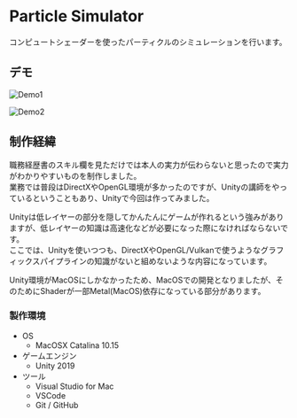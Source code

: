 # Particle Simulator

コンピュートシェーダーを使ったパーティクルのシミュレーションを行います。

## デモ

![Demo1](https://github.com/mnrn/ParticleSimulator/blob/main/Recordings/movie.gif)

![Demo2](https://github.com/mnrn/ParticleSimulator/blob/main/Recordings/movie2.gif)

## 制作経緯

職務経歴書のスキル欄を見ただけでは本人の実力が伝わらないと思ったので実力がわかりやすいものを制作しました。  
業務では普段はDirectXやOpenGL環境が多かったのですが、Unityの講師をやっているということもあり、Unityで今回は作ってみました。  

Unityは低レイヤーの部分を隠してかんたんにゲームが作れるという強みがありますが、低レイヤーの知識は高速化などが必要になった際になければならないです。  
ここでは、Unityを使いつつも、DirectXやOpenGL/Vulkanで使うようなグラフィックスパイプラインの知識がないと組めないような内容になっています。

Unity環境がMacOSにしかなかったため、MacOSでの開発となりましたが、そのためにShaderが一部Metal(MacOS)依存になっている部分があります。

### 製作環境

- OS
  - MacOSX Catalina 10.15
- ゲームエンジン
  - Unity 2019
- ツール
  - Visual Studio for Mac
  - VSCode
  - Git / GitHub

